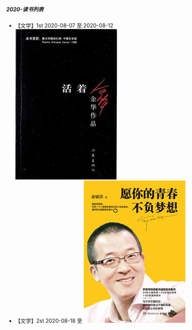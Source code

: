 ##### 2020-读书列表
* 【文学】1st 2020-08-07 至 2020-08-12
![《活着-余华》](https://github.com/guyuetftb/guyue-book/blob/master/img/yuhua-huozhe.jpg)
* 【文学】2st 2020-08-18 至 
![《原你的青春不负梦想-俞敏洪》](https://github.com/guyuetftb/guyue-book/blob/master/img/yuminhong-yunideqingchunbufumengxiang.jpg)